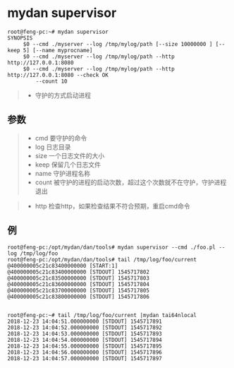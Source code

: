 # mydan supervisor
```
root@feng-pc:~# mydan supervisor
SYNOPSIS
     $0 --cmd ./myserver --log /tmp/mylog/path [--size 10000000 ] [--keep 5] [--name myprocname]
     $0 --cmd ./myserver --log /tmp/mylog/path --http http://127.0.0.1:8080
     $0 --cmd ./myserver --log /tmp/mylog/path --http http://127.0.0.1:8080 --check OK
         --count 10
```
> * 守护的方式启动进程

## 参数

> * cmd 要守护的命令 
> * log 日志目录
> * size 一个日志文件的大小
> * keep 保留几个日志文件
> * name 守护进程名称
> * count 被守护的进程的启动次数，超过这个次数就不在守护，守护进程退出

> * http 检查http，如果检查结果不符合预期，重启cmd命令

## 例
```
root@feng-pc:/opt/mydan/dan/tools# mydan supervisor --cmd ./foo.pl --log /tmp/log/foo
root@feng-pc:/opt/mydan/dan/tools# tail /tmp/log/foo/current
@400000005c21c83400000000 [START:1]
@400000005c21c83400000000 [STDOUT] 1545717802
@400000005c21c83500000000 [STDOUT] 1545717803
@400000005c21c83600000000 [STDOUT] 1545717804
@400000005c21c83700000000 [STDOUT] 1545717805
@400000005c21c83800000000 [STDOUT] 1545717806


root@feng-pc:~# tail /tmp/log/foo/current |mydan tai64nlocal
2018-12-23 14:04:51.000000000 [STDOUT] 1545717891
2018-12-23 14:04:52.000000000 [STDOUT] 1545717892
2018-12-23 14:04:53.000000000 [STDOUT] 1545717893
2018-12-23 14:04:54.000000000 [STDOUT] 1545717894
2018-12-23 14:04:55.000000000 [STDOUT] 1545717895
2018-12-23 14:04:56.000000000 [STDOUT] 1545717896
2018-12-23 14:04:57.000000000 [STDOUT] 1545717897
```